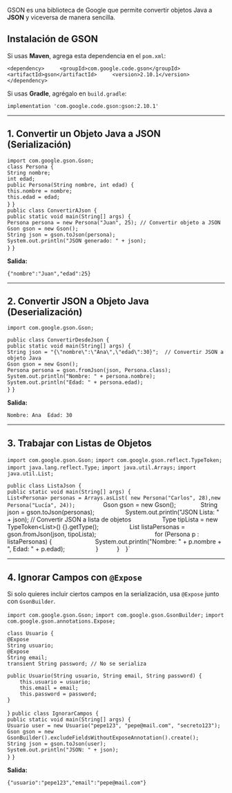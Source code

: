 GSON es una biblioteca de Google que permite convertir objetos Java a **JSON** y viceversa de manera sencilla.

## **Instalación de GSON**

Si usas **Maven**, agrega esta dependencia en el `pom.xml`:

`<dependency>     <groupId>com.google.code.gson</groupId>     <artifactId>gson</artifactId>     <version>2.10.1</version> </dependency>`

Si usas **Gradle**, agrégalo en `build.gradle`:

`implementation 'com.google.code.gson:gson:2.10.1'`

---

## **1. Convertir un Objeto Java a JSON (Serialización)**


`import com.google.gson.Gson;`  
`class Persona {`     
	`String nombre;`     
	`int edad;`          
	`public Persona(String nombre, int edad) {`         
		`this.nombre = nombre;`         
		`this.edad = edad;`     
	`}` 
`}`  
`public class ConvertirAJson {`     
	`public static void main(String[] args) {`         
	`Persona persona = new Persona("Juan", 25); // Convertir objeto a JSON`         
	`Gson gson = new Gson();`         
	`String json = gson.toJson(persona);`                  
	`System.out.println("JSON generado: " + json);`     
	`}` 
`}`

**Salida:**

`{"nombre":"Juan","edad":25}`

---

##  **2. Convertir JSON a Objeto Java (Deserialización)**

`import com.google.gson.Gson;`  

`public class ConvertirDesdeJson {`     
	`public static void main(String[] args) {`         
		`String json = "{\"nombre\":\"Ana\",\"edad\":30}";  // Convertir JSON a objeto Java`         
		`Gson gson = new Gson();`        
		`Persona persona = gson.fromJson(json, Persona.class);          System.out.println("Nombre: " + persona.nombre);         System.out.println("Edad: " + persona.edad);`     
	`}` 
`}`

**Salida:**

`Nombre: Ana  Edad: 30`  

---

## **3. Trabajar con Listas de Objetos**


`import com.google.gson.Gson;`
`import com.google.gson.reflect.TypeToken;` 
`import java.lang.reflect.Type;` 
`import java.util.Arrays;` 
`import java.util.List;`  

`public class ListaJson {`     
	`public static void main(String[] args) {`         
		`List<Persona> personas = Arrays.asList( new Persona("Carlos", 28),new Persona("Lucía", 24));        
		`Gson gson = new Gson();`       
		`String json = gson.toJson(personas);`         
		`System.out.println("JSON Lista: " + json); // Convertir JSON a lista de objetos`         
		`Type tipLista = new TypeToken<List<Persona>>() {}.getType();`         
		`List<Persona> listaPersonas = gson.fromJson(json, tipoLista);`                  
		`for (Persona p : listaPersonas) {`             
			`System.out.println("Nombre: " + p.nombre + ", Edad: " + p.edad);`         
		`}`     
	`}` 
`}`

---

## **4. Ignorar Campos con `@Expose`**

Si solo quieres incluir ciertos campos en la serialización, usa `@Expose` junto con `GsonBuilder`.


`import com.google.gson.Gson;` 
`import com.google.gson.GsonBuilder;` 
`import com.google.gson.annotations.Expose;` 

`class Usuario {`     
	`@Expose`     
	`String usuario;`      
	`@Expose`     
	`String email;`      
	`transient String password; // No se serializa`      
	
	public Usuario(String usuario, String email, String password) { 
		this.usuario = usuario;
		this.email = email;
		this.password = password;
	}
`}` 
`public class IgnorarCampos {`     
	`public static void main(String[] args) {`         
		`Usuario user = new Usuario("pepe123", "pepe@mail.com", "secreto123");`          
		`Gson gson = new GsonBuilder().excludeFieldsWithoutExposeAnnotation().create();`         
		`String json = gson.toJson(user);`          
		`System.out.println("JSON: " + json);`     
	`}`
`}`

**Salida:**

`{"usuario":"pepe123","email":"pepe@mail.com"}`